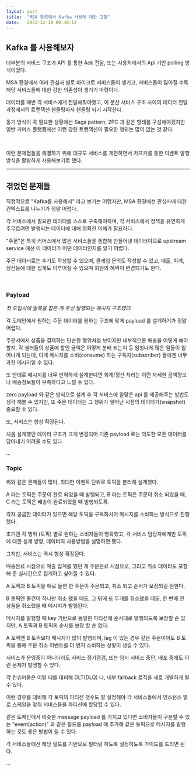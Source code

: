 ```yaml
---
layout: post
title:  "MSA 환경에서 Kafka 사용에 대한 고찰"
date:   2023-12-19 00:40:12
---
```


## Kafka 를 사용해보자

대부분의 서비스 구조가 API 를 통한 Ack 전달, 또는 사용처에서의 Api 기반 polling 방식이었다.

MSA 환경에서 여러 관심사 별로 마이크로 서비스들이 생기고, 서비스들이 많아질 수록 해당 서비스들에 대한 강한 의존성이 생기기 마련이다.

데이터를 매번 각 서비스에게 전달해줘야했고, 이 분산 서비스 구조 사이의 데이터 전달 과정에서의 트랜잭션 핸들링마저 핸들링 되기 시작한다.

동기 방식이 꼭 필요한 상황에선 Saga pattern, 2PC 과 같은 형태를 구성해야겠지만 일반 커머스 플랫폼에선 이런 강한 트랜잭션이 필요한 행위는 많이 없는 것 같다. 

<br>

이런 문제점들을 해결하기 위해 대규모 서비스를 개편하면서 카프카를 통한 이벤트 발행 방식을 활발하게 사용해보기로 했다.

---

## 겪었던 문제들

직접적으로 "Kafka를 사용해서" 라고 보기는 어렵지만, MSA 환경에선 관심사에 대한 컨텍스트를 나누기가 정말 어렵다.

각 서비스에서 필요한 데이터를 스스로 구축해야하며, 각 서비스에서 정책을 유연하게 주무르려면 발행되는 데이터에 대해 정확한 이해가 필요하다.

"주문"은 특히 커머스에서 많은 서비스들을 통합해 만들어낸 데이터이므로 upstream service 에선 이 데이터가 어떤 데이터인지를 알기 어렵다.

주문 데이터로는 후기도 작성할 수 있으며, 클레임 문의도 작성할 수 있고, 매출, 회계, 정산등에 대한 집계도 이루어질 수 있으며 회원의 혜택이 변경되기도 한다.

<br>

### Payload

*첫 도입시에 발목을 잡은 게 우선 발행되는 메시지 구조였다.*

각 도메인에서 원하는 주문 데이터를 원하는 구조에 맞게 payload 를 설계하기가 정말 어렵다.

주문서에서 상품을 결제하는 단순한 행위처럼 보이지만 내부적으론 배송을 어떻게 해야할지, 각 셀러들의 상품에 할인 금액은 어떻게 분배 되는지 등 엄청나게 많은 일들이 일어나게 되는데, 이게 메시지를 소비(consume) 하는 구독자(subscriber) 들에겐 너무 과한 메시지일 수 있다.

또 반대로 메시지를 너무 빈약하게 설계한다면 회계/정산 처리는 이런 자세한 금액정보나 배송정보들이 부족하다고 느낄 수 있다.

zero payload 와 같은 방식으로 설계 후 각 서비스에 알맞은 api 를 제공해주는 방법도 생각 해볼 수 있지만, 또 주문 데이터는 그 행위가 일어난 시점의 데이터가(snapshot) 중요할 수 있다.

또, 서비스는 항상 확장된다.

처음 설계했던 데이터 구조가 크게 변경되어 기존 payload 로는 의도한 모든 데이터를 담아내기 어려울 수도 있다.

...
<br>

### Topic

위와 같은 문제들이 많아, 최대한 이벤트 단위로 토픽을 분리해 설계했다.

A 라는 토픽은 주문이 완료 되었을 때 발행되고, B 라는 토픽은 주문이 취소 되었을 때, C 라는 토픽은 배송이 완료되었을 때 발행되도록.

각자 궁금한 데이터가 있으면 해당 토픽을 구독하시어 메시지를 소비하는 방식으로 진행했다.

초기엔 각 행위 (토픽) 별로 원하는 소비자들이 명확했고, 각 서비스 담당자에게만 토픽에 대한 설계 방향, 데이터의 사용방법을 설명하면 됐다.

그치만, 서비스는 역시 항상 확장된다.

배송완료 시점으로 매출 집계를 했던 게 주문완료 시점으로, 그리고 취소 데이터도 포함해 준 실시간으로 집계하고 싶어질 수 있다.

A 토픽과 B 토픽을 예로 들면 한 주문이 주문되고, 취소 되고 순서가 보장되길 원한다.

B 토픽엔 물건이 하나만 취소 됐을 때도, 그 뒤에 또 두개를 취소했을 때도, 한 번에 전 상품을 취소했을 때 메시지가 발행된다.

메시지를 발행할 때 key 기반으로 동일한 파티션에 순서대로 발행되도록 보장할 순 있지만, A 토픽과 B 토픽의 순서를 보장 할 순 없다.

A 토픽엔 B 토픽보다 메시지가 많이 발행되며, lag 이 있는 경우 같은 주문이어도 B 토픽을 통해 주문 취소 이벤트를 더 먼저 소비하는 상황이 생길 수 있다.

서비스가 운영중이 아니더라도 서비스 정기점검, 또는 임시 서비스 중단, 배포 중에도 이런 문제가 발생할 수 있다. 

각 컨슈머들은 이럴 때를 대비해 DLT(DLQ) 나, 내부 fallback 로직을 새로 개발하게 될 수 있다.

이런 경우를 대비해 각 토픽의 파티션 갯수도 잘 설정해야 각 서비스들에서 인스턴스 별로 스케일을 맞춰 서비스들을 파티션에 할당할 수 있다. 

같은 도메인에서 비슷한 message payload 를 가지고 있다면 소비자들이 구분할 수 있는 "event(action)" 과 같은 필드를 payload 에 추가해 같은 토픽으로 메시지를 발행하는 것도 좋은 방법이 될 수 있다.

각 서비스들에선 해당 필드를 기반으로 필터링 하도록 설정하도록 가이드를 드리면 된다.

...
<br>

